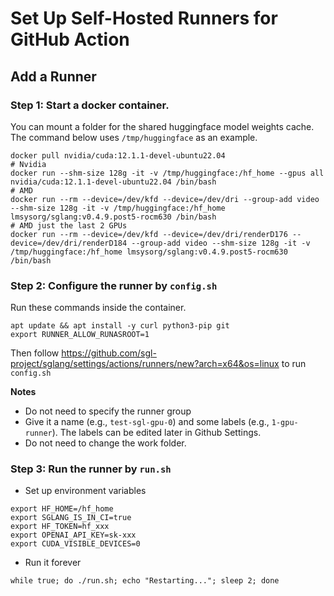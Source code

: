 # Set Up Self-Hosted Runners for GitHub Action

## Add a Runner

### Step 1: Start a docker container.

You can mount a folder for the shared huggingface model weights cache. The command below uses `/tmp/huggingface` as an example.

```
docker pull nvidia/cuda:12.1.1-devel-ubuntu22.04
# Nvidia
docker run --shm-size 128g -it -v /tmp/huggingface:/hf_home --gpus all nvidia/cuda:12.1.1-devel-ubuntu22.04 /bin/bash
# AMD
docker run --rm --device=/dev/kfd --device=/dev/dri --group-add video --shm-size 128g -it -v /tmp/huggingface:/hf_home lmsysorg/sglang:v0.4.9.post5-rocm630 /bin/bash
# AMD just the last 2 GPUs
docker run --rm --device=/dev/kfd --device=/dev/dri/renderD176 --device=/dev/dri/renderD184 --group-add video --shm-size 128g -it -v /tmp/huggingface:/hf_home lmsysorg/sglang:v0.4.9.post5-rocm630 /bin/bash
```

### Step 2: Configure the runner by `config.sh`

Run these commands inside the container.

```
apt update && apt install -y curl python3-pip git
export RUNNER_ALLOW_RUNASROOT=1
```

Then follow https://github.com/sgl-project/sglang/settings/actions/runners/new?arch=x64&os=linux to run `config.sh`

**Notes**
- Do not need to specify the runner group
- Give it a name (e.g., `test-sgl-gpu-0`) and some labels (e.g., `1-gpu-runner`). The labels can be edited later in Github Settings.
- Do not need to change the work folder.

### Step 3: Run the runner by `run.sh`

- Set up environment variables
```
export HF_HOME=/hf_home
export SGLANG_IS_IN_CI=true
export HF_TOKEN=hf_xxx
export OPENAI_API_KEY=sk-xxx
export CUDA_VISIBLE_DEVICES=0
```

- Run it forever
```
while true; do ./run.sh; echo "Restarting..."; sleep 2; done
```
